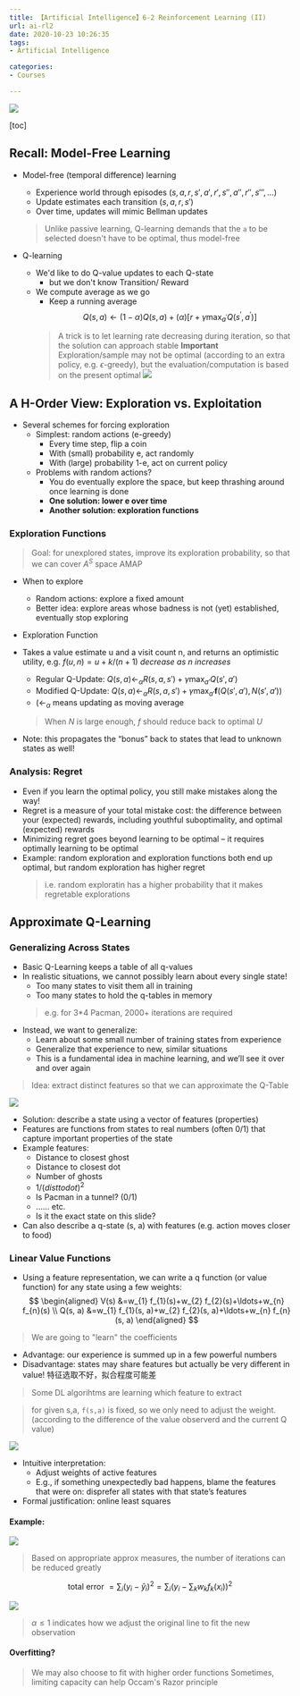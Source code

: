 ```yaml
---
title: 【Artificial Intelligence】6-2 Reinforcement Learning (II)
url: ai-rl2
date: 2020-10-23 10:26:35
tags: 
- Artificial Intelligence

categories: 
- Courses

---
```


![](img/10-23-10-30-31.png)

<!--more-->

[toc]

## Recall: Model-Free Learning
- Model-free (temporal difference) learning 
  - Experience world through episodes $(s,a,r,s',a',r',s'',a'',r'',s''',\ldots)$
  - Update estimates each transition $(s,a,r,s')$
  - Over time, updates will mimic Bellman updates
  > Unlike passive learning, Q-learning demands that the `a` to be selected doesn't have to be optimal, thus model-free


- Q-learning
  - We'd like to do Q-value updates to each Q-state
    - but we don't know Transition/ Reward
  - We compute average as we go
    - Keep a running average
      $$
      Q(s, a) \leftarrow(1-\alpha) Q(s, a)+(\alpha)\left[r+\gamma \max _{a^{\prime}} Q\left(s^{\prime}, a^{\prime}\right)\right]
      $$
    > A trick is to let learning rate decreasing during iteration, so that the solution can approach stable
    > **Important** Exploration/sample may not be optimal (according to an extra policy, e.g. $\epsilon$-greedy), but the evaluation/computation is based on the present optimal
![](img/10-23-10-36-36.png)

## A H-Order View: Exploration vs. Exploitation


- Several schemes for forcing exploration
  - Simplest: random actions (e-greedy) 
    - Every time step, flip a coin
    - With (small) probability e, act randomly
    - With (large) probability 1-e, act on current policy
  - Problems with random actions?
    - You do eventually explore the space, but keep thrashing around once learning is done
    - **One solution: lower e over time**
    - **Another solution: exploration functions**


### Exploration Functions
> Goal: for unexplored states, improve its exploration probability, so that we can cover $A^S$ space AMAP

- When to explore
  - Random actions: explore a fixed amount
  - Better idea: explore areas whose badness is not (yet) established, eventually stop exploring

- Exploration Function
- Takes a value estimate u and a visit count n, and returns an optimistic utility, e.g. $f(u,n) = u + k / (n + 1)$ *decrease as n increases*
  - Regular Q-Update: $Q(s,a)\leftarrow_{\alpha} R(s,a,s') + \gamma \max_{a'} Q(s',a')$
  - Modified Q-Update: $Q(s,a)\leftarrow_{\alpha} R(s,a,s') + \gamma \max_{a'} \mathbf{f} ( Q(s',a'), N(s',a'))$
  - ($\leftarrow_\alpha$ means updating as moving average
  > When $N$ is large enough, $f$ should reduce back to optimal $U$
- Note: this propagates the “bonus” back to states that lead to unknown states as well!


### Analysis: Regret
- Even if you learn the optimal policy, you still make mistakes along the way!
- Regret is a measure of your total mistake cost: the difference between your (expected) rewards, including youthful suboptimality, and optimal (expected) rewards
- Minimizing regret goes beyond learning to be optimal – it requires optimally learning to be optimal
- Example: random exploration and exploration functions both end up optimal, but random exploration has higher regret
  > i.e. random exploratin has a higher probability that it makes regretable explorations

## Approximate Q-Learning

### Generalizing Across States

- Basic Q-Learning keeps a table of all q-values
- In realistic situations, we cannot possibly learn about every single state!
  - Too many states to visit them all in training
  - Too many states to hold the q-tables in memory
  > e.g. for 3*4 Pacman, 2000+ iterations are required
- Instead, we want to generalize:
  - Learn about some small number of training states from experience
  - Generalize that experience to new, similar situations
  - This is a fundamental idea in machine learning, and we’ll see it over and over again

> Idea: extract distinct features so that we can approximate the Q-Table


![](img/10-23-11-16-37.png)

- Solution: describe a state using a vector of features (properties)
- Features are functions from states to real numbers (often 0/1) that capture important properties of the state
- Example features:
  - Distance to closest ghost
  - Distance to closest dot
  - Number of ghosts
  - $1 / (dist to dot)^2$
  - Is Pacman in a tunnel? (0/1)
  - ...... etc.
  - Is it the exact state on this slide?
- Can also describe a q-state (s, a) with features (e.g. action moves closer to food)

### Linear Value Functions

- Using a feature representation, we can write a q function (or value function) for any state using a few weights:
$$
\begin{aligned}
V(s) &=w_{1} f_{1}(s)+w_{2} f_{2}(s)+\ldots+w_{n} f_{n}(s) \\
Q(s, a) &=w_{1} f_{1}(s, a)+w_{2} f_{2}(s, a)+\ldots+w_{n} f_{n}(s, a)
\end{aligned}
$$
> We are going to "learn" the coefficients
- Advantage: our experience is summed up in a few powerful numbers
- Disadvantage: states may share features but actually be very different in value! 特征选取不好，拟合程度可能差
> Some DL algorihtms are learning which feature to extract

> for given s,a, `f(s,a)` is fixed, so we only need to adjust the weight. (according to the difference of the value observerd and the current Q value)

![](img/10-23-11-25-25.png)


- Intuitive interpretation:
  - Adjust weights of active features
  - E.g., if something unexpectedly bad happens, blame the features that were on: disprefer all states with that state’s features
- Formal justification: online least squares

#### Example:

![](img/10-23-11-29-20.png)
> Based on appropriate approx measures, the number of iterations can be reduced greatly

$$
\text { total error }=\sum_{i}\left(y_{i}-\hat{y}_{i}\right)^{2}=\sum_{i}\left(y_{i}-\sum_{k} w_{k} f_{k}\left(x_{i}\right)\right)^{2}
$$

![](img/10-23-11-39-05.png)


> $\alpha \le 1$ indicates how we adjust the original line to fit the new observation

#### Overfitting?

> We may also choose to fit with higher order functions
> Sometimes, limiting capacity can help
> Occam's Razor principle

